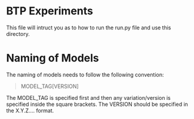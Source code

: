 # BTP Experiments
This file will intruct you as to how to run the run.py file and use this
directory.

# Naming of Models
The naming of models needs to follow the following convention:
>    MODEL_TAG[VERSION]

The MODEL_TAG is specified first and then any variation/version is specified
inside the square brackets. The VERSION should be specified in the X.Y.Z....
format.